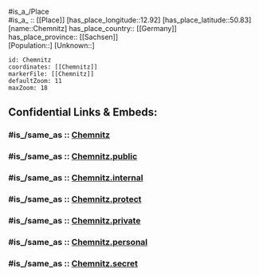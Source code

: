 ﻿---
confidential: public
isDeleted: false
location:
- 50.83
- 12.92
mapmarker: city
mapzoom:
- 7
- 12
SpocWebEntityId: 29572
tags:
- geo/City
type: City
---

#is_a_/Place  
#is_a_ :: [[Place]] 
[has_place_longitude::12.92] 
[has_place_latitude::50.83] 
[name::Chemnitz] 
has_place_country:: [[Germany]]  
has_place_province:: [[Sachsen]]  
[Population::] 
[Unknown::] 


```leaflet
id: Chemnitz
coordinates: [[Chemnitz]] 
markerFile: [[Chemnitz]] 
defaultZoom: 11 
maxZoom: 18
```


## Confidential Links & Embeds: 

### #is_/same_as :: [Chemnitz](/_Standards/Earth/Continent/Europe/Europe~Central/Germany/Germany~East/Sachsen/counties~Sachsen/Chemnitz.md) 

### #is_/same_as :: [Chemnitz.public](/_public/Earth/Continent/Europe/Europe~Central/Germany/Germany~East/Sachsen/counties~Sachsen/Chemnitz.public.md) 

### #is_/same_as :: [Chemnitz.internal](/_internal/Earth/Continent/Europe/Europe~Central/Germany/Germany~East/Sachsen/counties~Sachsen/Chemnitz.internal.md) 

### #is_/same_as :: [Chemnitz.protect](/_protect/Earth/Continent/Europe/Europe~Central/Germany/Germany~East/Sachsen/counties~Sachsen/Chemnitz.protect.md) 

### #is_/same_as :: [Chemnitz.private](/_private/Earth/Continent/Europe/Europe~Central/Germany/Germany~East/Sachsen/counties~Sachsen/Chemnitz.private.md) 

### #is_/same_as :: [Chemnitz.personal](/_personal/Earth/Continent/Europe/Europe~Central/Germany/Germany~East/Sachsen/counties~Sachsen/Chemnitz.personal.md) 

### #is_/same_as :: [Chemnitz.secret](/_secret/Earth/Continent/Europe/Europe~Central/Germany/Germany~East/Sachsen/counties~Sachsen/Chemnitz.secret.md)

